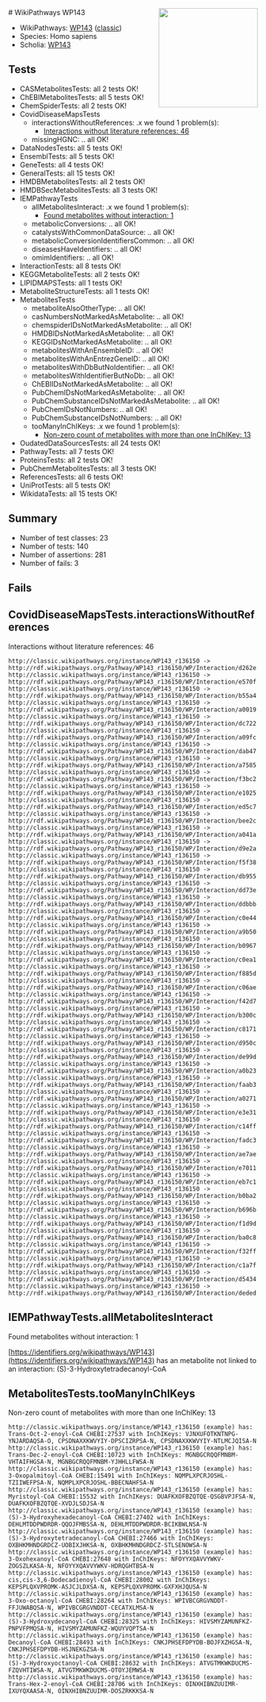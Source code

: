 <img style="float: right; width: 200px" src="https://cms-assets.nporadio.nl/npo3fm/NPO-Serious-Request-Logo-Groen-Ik-Steun-RGB.png" />
# WikiPathways WP143

* WikiPathways: [WP143](https://wikipathways.org/pathways/WP143) ([classic](https://classic.wikipathways.org/instance/WP143))
* Species: Homo sapiens
* Scholia: [WP143](https://scholia.toolforge.org/wikipathways/WP143)
## Tests
* CASMetabolitesTests: all 2 tests OK!
* ChEBIMetabolitesTests: all 5 tests OK!
* ChemSpiderTests: all 2 tests OK!
* CovidDiseaseMapsTests
    * interactionsWithoutReferences: .x we found 1 problem(s):
        * [Interactions without literature references: 46](#9701cd44)
    * missingHGNC: .. all OK!
* DataNodesTests: all 5 tests OK!
* EnsemblTests: all 5 tests OK!
* GeneTests: all 4 tests OK!
* GeneralTests: all 15 tests OK!
* HMDBMetabolitesTests: all 2 tests OK!
* HMDBSecMetabolitesTests: all 3 tests OK!
* IEMPathwayTests
    * allMetabolitesInteract: .x we found 1 problem(s):
        * [Found metabolites without interaction: 1](#2bc2e7ec)
    * metabolicConversions: .. all OK!
    * catalystsWithCommonDataSource: .. all OK!
    * metabolicConversionIdentifiersCommon: .. all OK!
    * diseasesHaveIdentifiers: .. all OK!
    * omimIdentifiers: .. all OK!
* InteractionTests: all 8 tests OK!
* KEGGMetaboliteTests: all 2 tests OK!
* LIPIDMAPSTests: all 1 tests OK!
* MetaboliteStructureTests: all 1 tests OK!
* MetabolitesTests
    * metaboliteAlsoOtherType: .. all OK!
    * casNumbersNotMarkedAsMetabolite: .. all OK!
    * chemspiderIDsNotMarkedAsMetabolite: .. all OK!
    * HMDBIDsNotMarkedAsMetabolite: .. all OK!
    * KEGGIDsNotMarkedAsMetabolite: .. all OK!
    * metabolitesWithAnEnsembleID: .. all OK!
    * metabolitesWithAnEntrezGeneID: .. all OK!
    * metabolitesWithDbButNoIdentifier: .. all OK!
    * metabolitesWithIdentifierButNoDb: .. all OK!
    * ChEBIIDsNotMarkedAsMetabolite: .. all OK!
    * PubChemIDsNotMarkedAsMetabolite: .. all OK!
    * PubChemSubstanceIDsNotMarkedAsMetabolite: .. all OK!
    * PubChemIDsNotNumbers: .. all OK!
    * PubChemSubstanceIDsNotNumbers: .. all OK!
    * tooManyInChIKeys: .x we found 1 problem(s):
        * [Non-zero count of metabolites with more than one InChIKey: 13](#f79c6c75)
* OudatedDataSourcesTests: all 24 tests OK!
* PathwayTests: all 7 tests OK!
* ProteinsTests: all 2 tests OK!
* PubChemMetabolitesTests: all 3 tests OK!
* ReferencesTests: all 6 tests OK!
* UniProtTests: all 5 tests OK!
* WikidataTests: all 15 tests OK!


## Summary

* Number of test classes: 23
* Number of tests: 140
* Number of assertions: 281
* Number of fails: 3

## Fails

<a name="9701cd44" />

## CovidDiseaseMapsTests.interactionsWithoutReferences

Interactions without literature references: 46
```
http://classic.wikipathways.org/instance/WP143_r136150 -> http://rdf.wikipathways.org/Pathway/WP143_r136150/WP/Interaction/d262e
http://classic.wikipathways.org/instance/WP143_r136150 -> http://rdf.wikipathways.org/Pathway/WP143_r136150/WP/Interaction/e570f
http://classic.wikipathways.org/instance/WP143_r136150 -> http://rdf.wikipathways.org/Pathway/WP143_r136150/WP/Interaction/b55a4
http://classic.wikipathways.org/instance/WP143_r136150 -> http://rdf.wikipathways.org/Pathway/WP143_r136150/WP/Interaction/a0019
http://classic.wikipathways.org/instance/WP143_r136150 -> http://rdf.wikipathways.org/Pathway/WP143_r136150/WP/Interaction/dc722
http://classic.wikipathways.org/instance/WP143_r136150 -> http://rdf.wikipathways.org/Pathway/WP143_r136150/WP/Interaction/a09fc
http://classic.wikipathways.org/instance/WP143_r136150 -> http://rdf.wikipathways.org/Pathway/WP143_r136150/WP/Interaction/dab47
http://classic.wikipathways.org/instance/WP143_r136150 -> http://rdf.wikipathways.org/Pathway/WP143_r136150/WP/Interaction/a7585
http://classic.wikipathways.org/instance/WP143_r136150 -> http://rdf.wikipathways.org/Pathway/WP143_r136150/WP/Interaction/f3bc2
http://classic.wikipathways.org/instance/WP143_r136150 -> http://rdf.wikipathways.org/Pathway/WP143_r136150/WP/Interaction/e1025
http://classic.wikipathways.org/instance/WP143_r136150 -> http://rdf.wikipathways.org/Pathway/WP143_r136150/WP/Interaction/ed5c7
http://classic.wikipathways.org/instance/WP143_r136150 -> http://rdf.wikipathways.org/Pathway/WP143_r136150/WP/Interaction/bee2c
http://classic.wikipathways.org/instance/WP143_r136150 -> http://rdf.wikipathways.org/Pathway/WP143_r136150/WP/Interaction/a041a
http://classic.wikipathways.org/instance/WP143_r136150 -> http://rdf.wikipathways.org/Pathway/WP143_r136150/WP/Interaction/d9e2a
http://classic.wikipathways.org/instance/WP143_r136150 -> http://rdf.wikipathways.org/Pathway/WP143_r136150/WP/Interaction/f5f38
http://classic.wikipathways.org/instance/WP143_r136150 -> http://rdf.wikipathways.org/Pathway/WP143_r136150/WP/Interaction/db955
http://classic.wikipathways.org/instance/WP143_r136150 -> http://rdf.wikipathways.org/Pathway/WP143_r136150/WP/Interaction/dd73e
http://classic.wikipathways.org/instance/WP143_r136150 -> http://rdf.wikipathways.org/Pathway/WP143_r136150/WP/Interaction/ddbbb
http://classic.wikipathways.org/instance/WP143_r136150 -> http://rdf.wikipathways.org/Pathway/WP143_r136150/WP/Interaction/c0e44
http://classic.wikipathways.org/instance/WP143_r136150 -> http://rdf.wikipathways.org/Pathway/WP143_r136150/WP/Interaction/a9b50
http://classic.wikipathways.org/instance/WP143_r136150 -> http://rdf.wikipathways.org/Pathway/WP143_r136150/WP/Interaction/b0967
http://classic.wikipathways.org/instance/WP143_r136150 -> http://rdf.wikipathways.org/Pathway/WP143_r136150/WP/Interaction/c0ea1
http://classic.wikipathways.org/instance/WP143_r136150 -> http://rdf.wikipathways.org/Pathway/WP143_r136150/WP/Interaction/f885d
http://classic.wikipathways.org/instance/WP143_r136150 -> http://rdf.wikipathways.org/Pathway/WP143_r136150/WP/Interaction/c06ae
http://classic.wikipathways.org/instance/WP143_r136150 -> http://rdf.wikipathways.org/Pathway/WP143_r136150/WP/Interaction/f42d7
http://classic.wikipathways.org/instance/WP143_r136150 -> http://rdf.wikipathways.org/Pathway/WP143_r136150/WP/Interaction/b300c
http://classic.wikipathways.org/instance/WP143_r136150 -> http://rdf.wikipathways.org/Pathway/WP143_r136150/WP/Interaction/c8171
http://classic.wikipathways.org/instance/WP143_r136150 -> http://rdf.wikipathways.org/Pathway/WP143_r136150/WP/Interaction/d950c
http://classic.wikipathways.org/instance/WP143_r136150 -> http://rdf.wikipathways.org/Pathway/WP143_r136150/WP/Interaction/de99d
http://classic.wikipathways.org/instance/WP143_r136150 -> http://rdf.wikipathways.org/Pathway/WP143_r136150/WP/Interaction/a0b23
http://classic.wikipathways.org/instance/WP143_r136150 -> http://rdf.wikipathways.org/Pathway/WP143_r136150/WP/Interaction/faab3
http://classic.wikipathways.org/instance/WP143_r136150 -> http://rdf.wikipathways.org/Pathway/WP143_r136150/WP/Interaction/a0271
http://classic.wikipathways.org/instance/WP143_r136150 -> http://rdf.wikipathways.org/Pathway/WP143_r136150/WP/Interaction/e3e31
http://classic.wikipathways.org/instance/WP143_r136150 -> http://rdf.wikipathways.org/Pathway/WP143_r136150/WP/Interaction/c14ff
http://classic.wikipathways.org/instance/WP143_r136150 -> http://rdf.wikipathways.org/Pathway/WP143_r136150/WP/Interaction/fadc3
http://classic.wikipathways.org/instance/WP143_r136150 -> http://rdf.wikipathways.org/Pathway/WP143_r136150/WP/Interaction/ae7ae
http://classic.wikipathways.org/instance/WP143_r136150 -> http://rdf.wikipathways.org/Pathway/WP143_r136150/WP/Interaction/e7011
http://classic.wikipathways.org/instance/WP143_r136150 -> http://rdf.wikipathways.org/Pathway/WP143_r136150/WP/Interaction/eb7c1
http://classic.wikipathways.org/instance/WP143_r136150 -> http://rdf.wikipathways.org/Pathway/WP143_r136150/WP/Interaction/b0ba2
http://classic.wikipathways.org/instance/WP143_r136150 -> http://rdf.wikipathways.org/Pathway/WP143_r136150/WP/Interaction/b696b
http://classic.wikipathways.org/instance/WP143_r136150 -> http://rdf.wikipathways.org/Pathway/WP143_r136150/WP/Interaction/f1d9d
http://classic.wikipathways.org/instance/WP143_r136150 -> http://rdf.wikipathways.org/Pathway/WP143_r136150/WP/Interaction/ba0c8
http://classic.wikipathways.org/instance/WP143_r136150 -> http://rdf.wikipathways.org/Pathway/WP143_r136150/WP/Interaction/f32ff
http://classic.wikipathways.org/instance/WP143_r136150 -> http://rdf.wikipathways.org/Pathway/WP143_r136150/WP/Interaction/c1a7f
http://classic.wikipathways.org/instance/WP143_r136150 -> http://rdf.wikipathways.org/Pathway/WP143_r136150/WP/Interaction/d5434
http://classic.wikipathways.org/instance/WP143_r136150 -> http://rdf.wikipathways.org/Pathway/WP143_r136150/WP/Interaction/deded
```

<a name="2bc2e7ec" />

## IEMPathwayTests.allMetabolitesInteract

Found metabolites without interaction: 1

[https://identifiers.org/wikipathways/WP143](https://identifiers.org/wikipathways/WP143) has an metabolite not linked to an interaction: (S)-3-Hydroxytetradecanoyl-CoA


<a name="f79c6c75" />

## MetabolitesTests.tooManyInChIKeys

Non-zero count of metabolites with more than one InChIKey: 13
```
http://classic.wikipathways.org/instance/WP143_r136150 (example) has: Trans-Oct-2-enoyl-CoA CHEBI:27537 with InChIKeys: VJNXUFOTKNTNPG-YNJARDAQSA-O, CPSDNAXXKWVYIY-DPSCIZRPSA-N, CPSDNAXXKWVYIY-NTLMCJQISA-N
http://classic.wikipathways.org/instance/WP143_r136150 (example) has: Trans-Dec-2-enoyl-CoA CHEBI:10723 with InChIKeys: MGNBGCRQQFMNBM-VHTAIFHGSA-N, MGNBGCRQQFMNBM-YJHHLLFWSA-N
http://classic.wikipathways.org/instance/WP143_r136150 (example) has: 3-Oxopalmitoyl-CoA CHEBI:15491 with InChIKeys: NQMPLXPCRJOSHL-TZIIWEFPSA-N, NQMPLXPCRJOSHL-BBECNAHFSA-N
http://classic.wikipathways.org/instance/WP143_r136150 (example) has: Myristoyl-CoA CHEBI:15532 with InChIKeys: DUAFKXOFBZQTQE-QSGBVPJFSA-N, DUAFKXOFBZQTQE-XVDJLSDJSA-N
http://classic.wikipathways.org/instance/WP143_r136150 (example) has: (S)-3-Hydroxyhexadecanoyl-CoA CHEBI:27402 with InChIKeys: DEHLMTDDPWDRDR-QQOJFMBSSA-N, DEHLMTDDPWDRDR-BCIKBWLNSA-N
http://classic.wikipathways.org/instance/WP143_r136150 (example) has: (S)-3-Hydroxytetradecanoyl-CoA CHEBI:27466 with InChIKeys: OXBHKMHNDGRDCZ-UOBIXJHKSA-N, OXBHKMHNDGRDCZ-STLSENOWSA-N
http://classic.wikipathways.org/instance/WP143_r136150 (example) has: 3-Oxohexanoyl-CoA CHEBI:27648 with InChIKeys: NFOYYXQAVVYWKV-ZOGSZLKASA-N, NFOYYXQAVVYWKV-HDRQGHTBSA-N
http://classic.wikipathways.org/instance/WP143_r136150 (example) has: cis,cis-3,6-Dodecadienoyl-CoA CHEBI:28002 with InChIKeys: KEPSPLQXVPROMK-ASJCJLDXSA-N, KEPSPLQXVPROMK-GXFXHJQUSA-N
http://classic.wikipathways.org/instance/WP143_r136150 (example) has: 3-Oxo-octanoyl-CoA CHEBI:28264 with InChIKeys: WPIVBCGRGVNDDT-FFJUWABQSA-N, WPIVBCGRGVNDDT-CECATXLMSA-N
http://classic.wikipathways.org/instance/WP143_r136150 (example) has: (S)-3-Hydroxydecanoyl-CoA CHEBI:28325 with InChIKeys: HIVSMYZAMUNFKZ-PNPVFPMQSA-N, HIVSMYZAMUNFKZ-WQUYVQPTSA-N
http://classic.wikipathways.org/instance/WP143_r136150 (example) has: Decanoyl-CoA CHEBI:28493 with InChIKeys: CNKJPHSEFDPYDB-BOJFXZHGSA-N, CNKJPHSEFDPYDB-HSJNEKGZSA-N
http://classic.wikipathways.org/instance/WP143_r136150 (example) has: (S)-3-Hydroxyoctanoyl-CoA CHEBI:28632 with InChIKeys: ATVGTMKWKDUCMS-FZQVHTIWSA-N, ATVGTMKWKDUCMS-OTOYJEMWSA-N
http://classic.wikipathways.org/instance/WP143_r136150 (example) has: Trans-Hex-2-enoyl-CoA CHEBI:28706 with InChIKeys: OINXHIBNZUUIMR-IXUYQXAASA-N, OINXHIBNZUUIMR-DOSZRKKKSA-N
```

